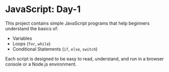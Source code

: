 # JavaScript: Day-1

This project contains simple JavaScript programs that help beginners understand the basics of:

- Variables
- Loops (`for`, `while`)
- Conditional Statements (`if`, `else`, `switch`)

Each script is designed to be easy to read, understand, and run in a browser console or a Node.js environment.
